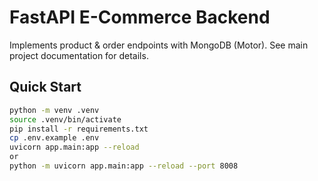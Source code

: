 # FastAPI E-Commerce Backend

Implements product & order endpoints with MongoDB (Motor). See main project documentation for details.

## Quick Start
```bash
python -m venv .venv
source .venv/bin/activate
pip install -r requirements.txt
cp .env.example .env
uvicorn app.main:app --reload
or
python -m uvicorn app.main:app --reload --port 8008